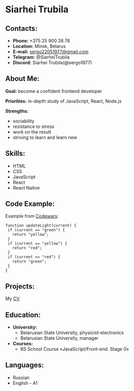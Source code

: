 # Siarhei Trubila
## Contacts:
* **Phone:** +375 25 900 26 76
* **Location:** Minsk, Belarus
* **E-mail:** sergo22051977@gmail.com
* **Telegram:** @SiarheiTrubila
* **Discord:** Siarhei Trubila(@sergo1977)
## About Me:
**Goal:** become a confident frontend developer

**Priorities:** in-depth study of JavaScript, React, Node.js

**Strengths:**
* sociability
* resistance to stress
* work on the result
* striving to learn and learn new
## Skills:
* HTML
* CSS
* JavaScript
* React
* React Native
## Code Example:
Example from [Codewars](https://www.codewars.com/kata/58649884a1659ed6cb000072 "Kata"):
```
function updateLight(current) {
 if (current == "green") {
   return "yellow";
 }
 if (current == "yellow") {
   return "red";
 } 
 if (current == "red") {
   return "green";
 }
}
```
## Projects:
My [CV](https://sergo1977.github.io/rsschool-cv/ "My CV")
## Education:
* **University:**
   - Belarusian State University, physicist-electronics
   - Belarusian State University, manager
* **Courses:**
   - RS School Course «JavaScript/Front-end. Stage 0»
## Languages:
* Russian
* English - A1
